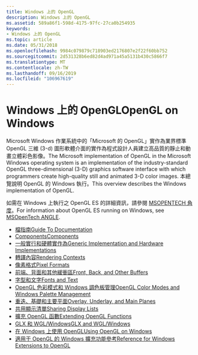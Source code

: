 ```yaml
---
title: Windows 上的 OpenGL
description: Windows 上的 OpenGL
ms.assetid: 589a86f1-598d-4175-97fc-27ca0b254935
keywords:
- Windows 上的 OpenGL
ms.topic: article
ms.date: 05/31/2018
ms.openlocfilehash: 9984c079879c718903ed2176807e2f22f60bb752
ms.sourcegitcommit: 2d531328b6ed82d4ad971a45a5131b430c5866f7
ms.translationtype: MT
ms.contentlocale: zh-TW
ms.lasthandoff: 09/16/2019
ms.locfileid: "106967619"
---
```

# <a name="opengl-on-windows"></a><span data-ttu-id="3bc8b-104">Windows 上的 OpenGL</span><span class="sxs-lookup"><span data-stu-id="3bc8b-104">OpenGL on Windows</span></span>

<span data-ttu-id="3bc8b-105">Microsoft Windows 作業系統中的「Microsoft 的 OpenGL」實作為業界標準 OpenGL 三維 (3-d) 圖形軟體介面的實作為程式設計人員建立高品質的靜止和動畫立體彩色影像。</span><span class="sxs-lookup"><span data-stu-id="3bc8b-105">The Microsoft implementation of OpenGL in the Microsoft Windows operating system is an implementation of the industry-standard OpenGL three-dimensional (3-D) graphics software interface with which programmers create high-quality still and animated 3-D color images.</span></span> <span data-ttu-id="3bc8b-106">本總覽說明 OpenGL 的 Windows 執行。</span><span class="sxs-lookup"><span data-stu-id="3bc8b-106">This overview describes the Windows implementation of OpenGL.</span></span>

<span data-ttu-id="3bc8b-107">如需在 Windows 上執行之 OpenGL ES 的詳細資訊，請參閱 [MSOPENTECH 角度](https://github.com/MSOpenTech/angle/wiki)。</span><span class="sxs-lookup"><span data-stu-id="3bc8b-107">For information about OpenGL ES running on Windows, see [MSOpenTech ANGLE](https://github.com/MSOpenTech/angle/wiki).</span></span>

-   [<span data-ttu-id="3bc8b-108">檔指南</span><span class="sxs-lookup"><span data-stu-id="3bc8b-108">Guide To Documentation</span></span>](guide-to-documentation.md)
-   [<span data-ttu-id="3bc8b-109">Components</span><span class="sxs-lookup"><span data-stu-id="3bc8b-109">Components</span></span>](components.md)
-   [<span data-ttu-id="3bc8b-110">一般實行和硬體實作為</span><span class="sxs-lookup"><span data-stu-id="3bc8b-110">Generic Implementation and Hardware Implementations</span></span>](generic-implementation-and-hardware-implementations.md)
-   [<span data-ttu-id="3bc8b-111">轉譯內容</span><span class="sxs-lookup"><span data-stu-id="3bc8b-111">Rendering Contexts</span></span>](rendering-contexts.md)
-   [<span data-ttu-id="3bc8b-112">像素格式</span><span class="sxs-lookup"><span data-stu-id="3bc8b-112">Pixel Formats</span></span>](pixel-formats.md)
-   [<span data-ttu-id="3bc8b-113">前端、背面和其他緩衝區</span><span class="sxs-lookup"><span data-stu-id="3bc8b-113">Front, Back, and Other Buffers</span></span>](front--back--and-other-buffers.md)
-   [<span data-ttu-id="3bc8b-114">字型和文字</span><span class="sxs-lookup"><span data-stu-id="3bc8b-114">Fonts and Text</span></span>](fonts-and-text.md)
-   [<span data-ttu-id="3bc8b-115">OpenGL 色彩模式和 Windows 調色板管理</span><span class="sxs-lookup"><span data-stu-id="3bc8b-115">OpenGL Color Modes and Windows Palette Management</span></span>](opengl-color-modes-and-windows-palette-management.md)
-   [<span data-ttu-id="3bc8b-116">重迭、基礎和主要平面</span><span class="sxs-lookup"><span data-stu-id="3bc8b-116">Overlay, Underlay, and Main Planes</span></span>](overlay--underlay--and-main-planes.md)
-   [<span data-ttu-id="3bc8b-117">共用顯示清單</span><span class="sxs-lookup"><span data-stu-id="3bc8b-117">Sharing Display Lists</span></span>](sharing-display-lists.md)
-   [<span data-ttu-id="3bc8b-118">擴充 OpenGL 函數</span><span class="sxs-lookup"><span data-stu-id="3bc8b-118">Extending OpenGL Functions</span></span>](extending-opengl-functions.md)
-   [<span data-ttu-id="3bc8b-119">GLX 和 WGL/Windows</span><span class="sxs-lookup"><span data-stu-id="3bc8b-119">GLX and WGL/Windows</span></span>](glx-and-wgl-win32.md)
-   [<span data-ttu-id="3bc8b-120">在 Windows 上使用 OpenGL</span><span class="sxs-lookup"><span data-stu-id="3bc8b-120">Using OpenGL on Windows</span></span>](using-opengl-on-windows-nt-2000-and-windows-95-98.md)
-   [<span data-ttu-id="3bc8b-121">適用于 OpenGL 的 Windows 擴充功能參考</span><span class="sxs-lookup"><span data-stu-id="3bc8b-121">Reference for Windows Extensions to OpenGL</span></span>](reference-for-win-32-extensions-to-opengl.md)

 

 




